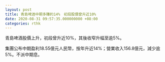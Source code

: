 ```yaml
---
layout: post
title: 青島啤酒中期多賺約14%　初段股價曾升近10%
date: 2020-08-31 09:57:35.000000000 +08:00
categories: rthk
---
```


青島啤酒股價上升，初段曾升近10%，其後收窄升幅至逾5%。

集團公布中期盈利18.55億元人民幣，按年升近14%；營業收入156.8億元，減少逾5%。不派中期息。
